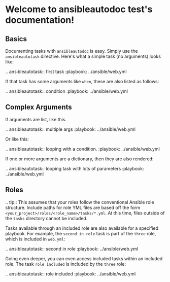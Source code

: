 Welcome to ansibleautodoc test's documentation!
===============================================

Basics
------
Documenting tasks with ``ansibleautodoc`` is easy. Simply use the ``ansibleautotask`` directive. Here's what a simple task (no arguments) looks like:

.. ansibleautotask:: first task
   :playbook: ../ansible/web.yml

If that task has some arguments like `when`, these are also listed as follows:

.. ansibleautotask:: condition
   :playbook: ../ansible/web.yml

Complex Arguments
-------------------
If arguments are list, like this.

.. ansibleautotask:: multiple args
   :playbook: ../ansible/web.yml

Or like this:

.. ansibleautotask:: looping with a condition.
   :playbook: ../ansible/web.yml

If one or more arguments are a dictionary, then they are also rendered:

.. ansibleautotask:: looping task with lots of parameters
   :playbook: ../ansible/web.yml

Roles
-----
.. tip::
   This assumes that your roles follow the conventional Ansible role structure. Include paths for role YML files are based off the form ``<your_project>/roles/<role_name>/tasks/*.yml``. At this time, files outside of the ``tasks`` directory cannot be included.

Tasks available through an included role are also available for a specified playbook. For example, the ``second in role`` task is part of the ``three`` role, which is included in ``web.yml``:

.. ansibleautotask:: second in role
   :playbook: ../ansible/web.yml

Going even deeper, you can even access included tasks within an included role. The task ``role included`` is included by the ``three`` role:

.. ansibleautotask:: role included
   :playbook: ../ansible/web.yml